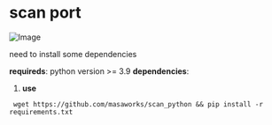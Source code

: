 # scan port

![Image](https://i.ibb.co/BtGvmbX/444c42ec382fa180b87871400b8ad49b.jpg)

need to install some dependencies

__requireds__: python version >= 3.9 
__dependencies__:
1. __use__
  ```
   wget https://github.com/masaworks/scan_python && pip install -r requirements.txt
   ```